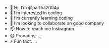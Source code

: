 - 👋 Hi, I’m @partha2004p
- 👀 I’m interested in coding 
- 🌱 I’m currently learning coding 
- 💞️ I’m looking to collaborate on good company 
- 📫 How to reach me Instragram 
- 😄 Pronouns: ...
- ⚡ Fun fact: ...

<!---
partha2004p/partha2004p is a ✨ special ✨ repository because its `README.md` (this file) appears on your GitHub profile.
You can click the Preview link to take a look at your changes.
--->
